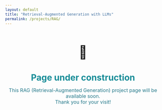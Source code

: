```yaml
---
layout: default
title: "Retrieval-Augmented Generation with LLMs"
permalink: /projects/RAG/
---
```


<div style="text-align:center; margin-top:60px; margin-bottom:60px;">
  <span style="font-size:3em;">🚧</span>
  <h1 style="margin-bottom:0.4em; color:#178c97;">Page under construction</h1>
  <p style="font-size:1.13em; color:#25798a;">
    This RAG (Retrieval-Augmented Generation) project page will be available soon.<br>
    Thank you for your visit!
  </p>
</div>
